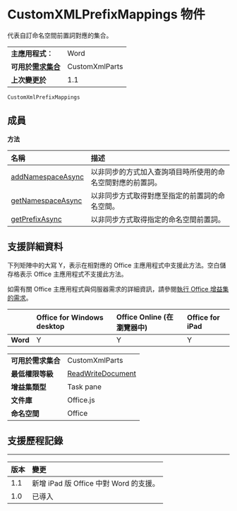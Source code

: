 
# <a name="customxmlprefixmappings-object"></a>CustomXMLPrefixMappings 物件
代表自訂命名空間前置詞對應的集合。

|||
|:-----|:-----|
|**主應用程式︰**|Word|
|**可用於[需求集合](../../docs/overview/specify-office-hosts-and-api-requirements.md)**|CustomXmlParts|
|**上次變更於**|1.1|

```
CustomXmlPrefixMappings
```


## <a name="members"></a>成員


**方法**


|**名稱**|**描述**|
|:-----|:-----|
|[addNamespaceAsync](../../reference/shared/customxmlprefixmappings.addnamespaceasync.md)|以非同步的方式加入查詢項目時所使用的命名空間對應的前置詞。|
|[getNamespaceAsync](../../reference/shared/customxmlprefixmappings.getnamespaceasync.md)|以非同步方式取得對應至指定的前置詞的命名空間。|
|[getPrefixAsync](../../reference/shared/customxmlprefixmappings.getprefixasync.md)|以非同步方式取得指定的命名空間前置詞。|

## <a name="support-details"></a>支援詳細資料


下列矩陣中的大寫 Y，表示在相對應的 Office 主應用程式中支援此方法。空白儲存格表示 Office 主應用程式不支援此方法。

如需有關 Office 主應用程式與伺服器需求的詳細資訊，請參閱[執行 Office 增益集的需求](../../docs/overview/requirements-for-running-office-add-ins.md)。


||**Office for Windows desktop**|**Office Online (在瀏覽器中)**|**Office for iPad**|
|:-----|:-----|:-----|:-----|
|**Word**|Y|Y|Y|

|||
|:-----|:-----|
|**可用於需求集合**|CustomXmlParts|
|**最低權限等級**|[ReadWriteDocument](../../docs/develop/requesting-permissions-for-api-use-in-content-and-task-pane-add-ins.md)|
|**增益集類型**|Task pane|
|**文件庫**|Office.js|
|**命名空間**|Office|

## <a name="support-history"></a>支援歷程記錄



****


|**版本**|**變更**|
|:-----|:-----|
|1.1|新增 iPad 版 Office 中對 Word 的支援。|
|1.0|已導入|
